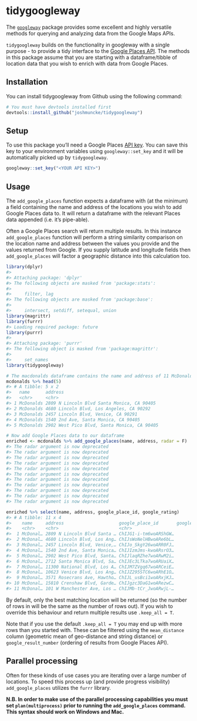
# tidygoogleway

The
[`googleway`](https://cran.r-project.org/web/packages/googleway/vignettes/googleway-vignette.html#result-accessors)
package provides some excellent and highly versatile methods for
querying and analyzing data from the Google Maps APIs.

`tidygoogleway` builds on the functionality in googleway with a single
purpose - to provide a tidy interface to the [Google Places
API](https://developers.google.com/places/web-service/intro). The
methods in this package assume that you are starting with a
dataframe/tibble of location data that you wish to enrich with data from
Google Places.

## Installation

You can install tidygoogleway from Github using the following command:

``` r
# You must have devtools installed first
devtools::install_github("joshmuncke/tidygoogleway")
```

## Setup

To use this package you’ll need a Google Places [API
key](https://developers.google.com/places/web-service/get-api-key). You
can save this key to your environment variables using
`googleway::set_key` and it will be automatically picked up by
`tidygoogleway`.

``` r
googleway::set_key("<YOUR API KEY>")
```

## Usage

The `add_google_places` function expects a dataframe with (at the
minimum) a field containing the name and address of the locations you
wish to add Google Places data to. It will return a dataframe with the
relevant Places data appended (i.e. it’s pipe-able).

Often a Google Places search will return multiple results. In this
instance `add_google_places` function will perform a string similarity
comparison on the location name and address between the values you
provide and the values returned from Google. If you supply latitude and
longitude fields then `add_google_places` will factor a geographic
distance into this calculation too.

``` r
library(dplyr)
#> 
#> Attaching package: 'dplyr'
#> The following objects are masked from 'package:stats':
#> 
#>     filter, lag
#> The following objects are masked from 'package:base':
#> 
#>     intersect, setdiff, setequal, union
library(magrittr)
library(furrr)
#> Loading required package: future
library(purrr)
#> 
#> Attaching package: 'purrr'
#> The following object is masked from 'package:magrittr':
#> 
#>     set_names
library(tidygoogleway)

# The macdonalds dataframe contains the name and address of 11 McDonalds locations in Los Angeles
mcdonalds %>% head(5)
#> # A tibble: 5 x 2
#>   name      address                                    
#>   <chr>     <chr>                                      
#> 1 McDonalds 2809 N Lincoln Blvd Santa Monica, CA 90405 
#> 2 McDonalds 4680 Lincoln Blvd, Los Angeles, CA 90292   
#> 3 McDonalds 2457 Lincoln Blvd, Venice, CA 90291        
#> 4 McDonalds 1540 2nd Ave, Santa Monica, CA 90405       
#> 5 McDonalds 2902 West Pico Blvd, Santa Monica, CA 90405

# Now add Google Places data to our dataframe
enriched <- mcdonalds %>% add_google_places(name, address, radar = F)
#> The radar argument is now deprecated
#> The radar argument is now deprecated
#> The radar argument is now deprecated
#> The radar argument is now deprecated
#> The radar argument is now deprecated
#> The radar argument is now deprecated
#> The radar argument is now deprecated
#> The radar argument is now deprecated
#> The radar argument is now deprecated
#> The radar argument is now deprecated
#> The radar argument is now deprecated
```

``` r
enriched %>% select(name, address, google_place_id, google_rating)
#> # A tibble: 11 x 4
#>    name     address                     google_place_id       google_rating
#>    <chr>    <chr>                       <chr>                         <dbl>
#>  1 McDonal… 2809 N Lincoln Blvd Santa … ChIJG1-i-tm6woARShGW…           3.6
#>  2 McDonal… 4680 Lincoln Blvd, Los Ang… ChIJsWoNelHBwoARe6bL…           3.6
#>  3 McDonal… 2457 Lincoln Blvd, Venice,… ChIJo_SkgY26woARR0FJ…           3.5
#>  4 McDonal… 1540 2nd Ave, Santa Monica… ChIJIzmJms-kwoARsrO3…           3.6
#>  5 McDonal… 2902 West Pico Blvd, Santa… ChIJlaqRZhe7woARwM2i…           3.5
#>  6 McDonal… 2712 Santa Monica Blvd, Sa… ChIJEc3LTka7woARUaiX…           3.5
#>  7 McDonal… 11300 National Blvd, Los A… ChIJM7ZVgq67woARCeiE…           3.7
#>  8 McDonal… 10623 Venice Blvd, Los Ang… ChIJZ295STC6woARhE1O…           3.5
#>  9 McDonal… 3571 Rosecrans Ave, Hawtho… ChIJL_usBci1woARxjKJ…           3.8
#> 10 McDonal… 15810 Crenshaw Blvd, Garde… ChIJgzc3DaG1woARezwC…           3.9
#> 11 McDonal… 101 W Manchester Ave, Los … ChIJMb-tCr_JwoARwjL-…           3.6
```

By default, only the best matching location will be returned (so the
number of rows in will be the same as the number of rows out). If you
wish to override this behaviour and return multiple results use
`.keep_all = T`.

Note that if you use the default `.keep_all = T` you may end up with
more rows than you started with. These can be filtered using the
`mean_distance` column (geometric mean of geo-distance and string
distance) or `google_result_number` (ordering of results from Google
Places API).

## Parallel processing

Often for these kinds of use cases you are iterating over a large number
of locations. To speed this process up (and provide progress visibility)
`add_google_places` utilizes the `furrr` library.

**N.B. In order to make use of the parallel processing capabilities you
must set `plan(multiprocess)` prior to running the `add_google_places`
command. This syntax should work on Windows and Mac.**
